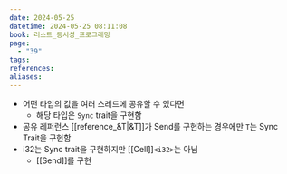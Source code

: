 ```yaml
---
date: 2024-05-25
datetime: 2024-05-25 08:11:08
book: 러스트_동시성_프로그래밍
page:
  - "39"
tags: 
references: 
aliases:
---
```

- 어떤 타입의 값을 여러 스레드에 공유할 수 있다면
	- 해당 타입은 `Sync` trait을 구현함
- 공유 레퍼런스 [[reference_&T|&T]]가 Send를 구현하는 경우에만 `T`는 Sync Trait을 구현함
- i32는 Sync trait을 구현하지만 [[Cell]]`<i32>`는  아님
	- [[Send]]를 구현